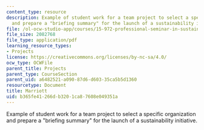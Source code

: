 ```yaml
---
content_type: resource
description: Example of student work for a team project to select a specific organization
  and prepare a "briefing summary" for the launch of a sustainability initiative.
file: /ol-ocw-studio-app/courses/15-972-professional-seminar-in-sustainability-spring-2010/b365fe41266db3201ca87608e049351a_MIT15_972S10_pres04.pdf
file_size: 2082768
file_type: application/pdf
learning_resource_types:
- Projects
license: https://creativecommons.org/licenses/by-nc-sa/4.0/
ocw_type: OCWFile
parent_title: Projects
parent_type: CourseSection
parent_uid: a6482521-a090-87d6-d603-35ca5b5d1360
resourcetype: Document
title: Marriott
uid: b365fe41-266d-b320-1ca8-7608e049351a
---
```

Example of student work for a team project to select a specific organization and prepare a "briefing summary" for the launch of a sustainability initiative.